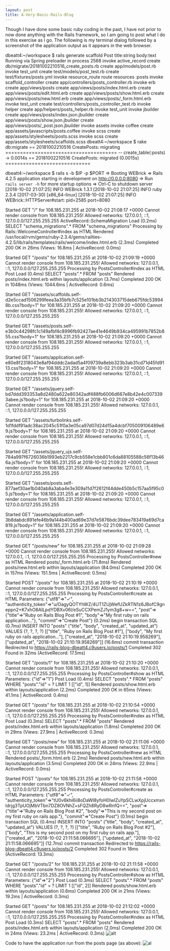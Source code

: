 ```yaml
---
layout: post
title: A-Very-Basic-Rails-Blog
---
```


Though I have done some basic ruby coding in the past, I have not prior to now done anything with the Rails framework, so I am going to post 
what I do in this exercise as I go. The following is my terminal dialog followed by a screenshot of the application output as it appears in the web browser.

dbeatt4:~/workspace $ rails generate scaffold Post title:string body:text
Running via Spring preloader in process 2568
      invoke  active_record
      create    db/migrate/20181002210516_create_posts.rb
      create    app/models/post.rb
      invoke    test_unit
      create      test/models/post_test.rb
      create      test/fixtures/posts.yml
      invoke  resource_route
       route    resources :posts
      invoke  scaffold_controller
      create    app/controllers/posts_controller.rb
      invoke    erb
      create      app/views/posts
      create      app/views/posts/index.html.erb
      create      app/views/posts/edit.html.erb
      create      app/views/posts/show.html.erb
      create      app/views/posts/new.html.erb
      create      app/views/posts/_form.html.erb
      invoke    test_unit
      create      test/controllers/posts_controller_test.rb
      invoke    helper
      create      app/helpers/posts_helper.rb
      invoke      test_unit
      invoke    jbuilder
      create      app/views/posts/index.json.jbuilder
      create      app/views/posts/show.json.jbuilder
      create      app/views/posts/_post.json.jbuilder
      invoke  assets
      invoke    coffee
      create      app/assets/javascripts/posts.coffee
      invoke    scss
      create      app/assets/stylesheets/posts.scss
      invoke  scss
      create    app/assets/stylesheets/scaffolds.scss
dbeatt4:~/workspace $ rake db:migrate
== 20181002210516 CreatePosts: migrating ======================================
-- create_table(:posts)
   -> 0.0014s
== 20181002210516 CreatePosts: migrated (0.0015s) =============================

dbeatt4:~/workspace $ rails s -b $IP -p $PORT
=> Booting WEBrick
=> Rails 4.2.5 application starting in development on http://0.0.0.0:8080
=> Run `rails server -h` for more startup options
=> Ctrl-C to shutdown server
[2018-10-02 21:07:25] INFO  WEBrick 1.3.1
[2018-10-02 21:07:25] INFO  ruby 2.3.4 (2017-03-30) [x86_64-linux]
[2018-10-02 21:07:25] INFO  WEBrick::HTTPServer#start: pid=2585 port=8080


Started GET "/" for 108.185.231.255 at 2018-10-02 21:08:17 +0000
Cannot render console from 108.185.231.255! Allowed networks: 127.0.0.1, ::1, 127.0.0.0/127.255.255.255
  ActiveRecord::SchemaMigration Load (0.2ms)  SELECT "schema_migrations".* FROM "schema_migrations"
Processing by Rails::WelcomeController#index as HTML
  Rendered /usr/local/rvm/gems/ruby-2.3.4/gems/railties-4.2.5/lib/rails/templates/rails/welcome/index.html.erb (2.3ms)
Completed 200 OK in 26ms (Views: 16.8ms | ActiveRecord: 0.0ms)


Started GET "/posts" for 108.185.231.255 at 2018-10-02 21:09:19 +0000
Cannot render console from 108.185.231.255! Allowed networks: 127.0.0.1, ::1, 127.0.0.0/127.255.255.255
Processing by PostsController#index as HTML
  Post Load (0.4ms)  SELECT "posts".* FROM "posts"
  Rendered posts/index.html.erb within layouts/application (3.7ms)
Completed 200 OK in 1048ms (Views: 1044.6ms | ActiveRecord: 0.6ms)


Started GET "/assets/scaffolds.self-d2e5ccad1506299feea3a35bfb7c525e101bb3b214303715deb675fdc539948b.css?body=1" for 108.185.231.255 at 2018-10-02 21:09:20 +0000
Cannot render console from 108.185.231.255! Allowed networks: 127.0.0.1, ::1, 127.0.0.0/127.255.255.255


Started GET "/assets/posts.self-e3b0c44298fc1c149afbf4c8996fb92427ae41e4649b934ca495991b7852b855.css?body=1" for 108.185.231.255 at 2018-10-02 21:09:20 +0000
Cannot render console from 108.185.231.255! Allowed networks: 127.0.0.1, ::1, 127.0.0.0/127.255.255.255


Started GET "/assets/application.self-e80e8f2318043e8af94dddc2adad5a4f09739a8ebb323b3ab31cd71d45fd9113.css?body=1" for 108.185.231.255 at 2018-10-02 21:09:20 +0000
Cannot render console from 108.185.231.255! Allowed networks: 127.0.0.1, ::1, 127.0.0.0/127.255.255.255


Started GET "/assets/jquery.self-bd7ddd393353a8d2480a622e80342adf488fb6006d667e8b42e4c0073393abee.js?body=1" for 108.185.231.255 at 2018-10-02 21:09:20 +0000
Cannot render console from 108.185.231.255! Allowed networks: 127.0.0.1, ::1, 127.0.0.0/127.255.255.255


Started GET "/assets/turbolinks.self-1d1fddf91adc38ac2045c51f0a3e05ca97d07d24d15a4dcbf705009106489e69.js?body=1" for 108.185.231.255 at 2018-10-02 21:09:20 +0000
Cannot render console from 108.185.231.255! Allowed networks: 127.0.0.1, ::1, 127.0.0.0/127.255.255.255


Started GET "/assets/jquery_ujs.self-784a997f6726036b1993eb2217c9cb558e1cbb801c6da88105588c56f13b466a.js?body=1" for 108.185.231.255 at 2018-10-02 21:09:20 +0000
Cannot render console from 108.185.231.255! Allowed networks: 127.0.0.1, ::1, 127.0.0.0/127.255.255.255


Started GET "/assets/posts.self-877aef30ae1b040ab8a3aba4e3e309a11d7f2612f44dde450b5c157aa5f95c05.js?body=1" for 108.185.231.255 at 2018-10-02 21:09:20 +0000
Cannot render console from 108.185.231.255! Allowed networks: 127.0.0.1, ::1, 127.0.0.0/127.255.255.255


Started GET "/assets/application.self-3b8dabdc891efe46b9a144b400ad69e37d7e5876bdc39dee783419a69d7ca819.js?body=1" for 108.185.231.255 at 2018-10-02 21:09:20 +0000
Cannot render console from 108.185.231.255! Allowed networks: 127.0.0.1, ::1, 127.0.0.0/127.255.255.255


Started GET "/posts/new" for 108.185.231.255 at 2018-10-02 21:09:28 +0000
Cannot render console from 108.185.231.255! Allowed networks: 127.0.0.1, ::1, 127.0.0.0/127.255.255.255
Processing by PostsController#new as HTML
  Rendered posts/_form.html.erb (71.8ms)
  Rendered posts/new.html.erb within layouts/application (84.0ms)
Completed 200 OK in 157ms (Views: 151.5ms | ActiveRecord: 0.5ms)


Started POST "/posts" for 108.185.231.255 at 2018-10-02 21:10:19 +0000
Cannot render console from 108.185.231.255! Allowed networks: 127.0.0.1, ::1, 127.0.0.0/127.255.255.255
Processing by PostsController#create as HTML
  Parameters: {"utf8"=>"✓", "authenticity_token"=>"u/OagyQOTYhWZ/4UT1ZUjWefUZkRTN1z6JBofC9gneppn2+K7xhO8AILpdYDBXv06l/eSuCCXPemZJ1ym3g8+w==", "post"=>{"title"=>"Ruby on Rails Blog Post #1", "body"=>"My first ruby on rails application..."}, "commit"=>"Create Post"}
   (0.2ms)  begin transaction
  SQL (0.7ms)  INSERT INTO "posts" ("title", "body", "created_at", "updated_at") VALUES (?, ?, ?, ?)  [["title", "Ruby on Rails Blog Post #1"], ["body", "My first ruby on rails application..."], ["created_at", "2018-10-02 21:10:19.958269"], ["updated_at", "2018-10-02 21:10:19.958269"]]
   (16.6ms)  commit transaction
Redirected to https://rails-blog-dbeatt4.c9users.io/posts/1
Completed 302 Found in 32ms (ActiveRecord: 17.5ms)


Started GET "/posts/1" for 108.185.231.255 at 2018-10-02 21:10:20 +0000
Cannot render console from 108.185.231.255! Allowed networks: 127.0.0.1, ::1, 127.0.0.0/127.255.255.255
Processing by PostsController#show as HTML
  Parameters: {"id"=>"1"}
  Post Load (0.4ms)  SELECT  "posts".* FROM "posts" WHERE "posts"."id" = ? LIMIT 1  [["id", 1]]
  Rendered posts/show.html.erb within layouts/application (2.2ms)
Completed 200 OK in 65ms (Views: 41.1ms | ActiveRecord: 0.4ms)


Started GET "/posts" for 108.185.231.255 at 2018-10-02 21:10:54 +0000
Cannot render console from 108.185.231.255! Allowed networks: 127.0.0.1, ::1, 127.0.0.0/127.255.255.255
Processing by PostsController#index as HTML
  Post Load (0.3ms)  SELECT "posts".* FROM "posts"
  Rendered posts/index.html.erb within layouts/application (1.8ms)
Completed 200 OK in 29ms (Views: 27.9ms | ActiveRecord: 0.3ms)


Started GET "/posts/new" for 108.185.231.255 at 2018-10-02 21:11:06 +0000
Cannot render console from 108.185.231.255! Allowed networks: 127.0.0.1, ::1, 127.0.0.0/127.255.255.255
Processing by PostsController#new as HTML
  Rendered posts/_form.html.erb (2.2ms)
  Rendered posts/new.html.erb within layouts/application (3.5ms)
Completed 200 OK in 24ms (Views: 22.9ms | ActiveRecord: 0.0ms)


Started POST "/posts" for 108.185.231.255 at 2018-10-02 21:11:58 +0000
Cannot render console from 108.185.231.255! Allowed networks: 127.0.0.1, ::1, 127.0.0.0/127.255.255.255
Processing by PostsController#create as HTML
  Parameters: {"utf8"=>"✓", "authenticity_token"=>"tU0v6khi6ii8oDaWl8yfoH0lwlZuYpSCLwXpjUccxmxnIdrjg3TpUOjMbVTbn7DZ8OVNhZ+sFQZh8RyD8wRnfQ==", "post"=>{"title"=>"Ruby on Rails Blog Post #2", "body"=>"This is my second post on my first ruby on rails app."}, "commit"=>"Create Post"}
   (0.1ms)  begin transaction
  SQL (0.4ms)  INSERT INTO "posts" ("title", "body", "created_at", "updated_at") VALUES (?, ?, ?, ?)  [["title", "Ruby on Rails Blog Post #2"], ["body", "This is my second post on my first ruby on rails app."], ["created_at", "2018-10-02 21:11:58.066695"], ["updated_at", "2018-10-02 21:11:58.066695"]]
   (12.7ms)  commit transaction
Redirected to https://rails-blog-dbeatt4.c9users.io/posts/2
Completed 302 Found in 18ms (ActiveRecord: 13.3ms)


Started GET "/posts/2" for 108.185.231.255 at 2018-10-02 21:11:58 +0000
Cannot render console from 108.185.231.255! Allowed networks: 127.0.0.1, ::1, 127.0.0.0/127.255.255.255
Processing by PostsController#show as HTML
  Parameters: {"id"=>"2"}
  Post Load (0.3ms)  SELECT  "posts".* FROM "posts" WHERE "posts"."id" = ? LIMIT 1  [["id", 2]]
  Rendered posts/show.html.erb within layouts/application (0.6ms)
Completed 200 OK in 21ms (Views: 19.2ms | ActiveRecord: 0.3ms)


Started GET "/posts" for 108.185.231.255 at 2018-10-02 21:12:02 +0000
Cannot render console from 108.185.231.255! Allowed networks: 127.0.0.1, ::1, 127.0.0.0/127.255.255.255
Processing by PostsController#index as HTML
  Post Load (0.3ms)  SELECT "posts".* FROM "posts"
  Rendered posts/index.html.erb within layouts/application (2.0ms)
Completed 200 OK in 24ms (Views: 23.2ms | ActiveRecord: 0.3ms)
![alt](https://www.keepandshare.com/userpics/h/e/a/r/tnhandstraining/2018-10/sb/ruby_on_ratls-75798012.jpg?ts=1538516801)

Code to have the application run from the posts page (as above):
![al](http://www.keepandshare.com/userpics/h/e/a/r/tnhandstraining/2018-10/sb/root_routs-62848630.jpg?ts=1538517541)
